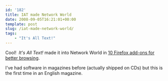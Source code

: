 ```yaml
---
id: '182'
title: IAT made Network World
date: 2008-09-05T16:21:01+00:00
template: post
slug: /iat-made-network-world/
tags:
    - "It's All Text!"
---
```


Cool!  _It's All Text!_ made it into Network World in
[10 Firefox add-ons for better browsing](http://www.networkworld.com/slideshows/2008/082608-10-firefox-addons.html?netht=ei_090508&nladname=090508dailynewspmal).

I've had software in magazines before (actually shipped on CDs) but this is
the first time in an English magazine.
